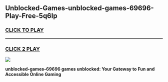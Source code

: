 
## Unblocked-Games-unblocked-games-69696-Play-Free-5q6lp
<h3>
<a href="https://premium76.site?title=unblocked-games-69696&ref=09A">CLICK TO PLAY</a></h3>
<hr>

<h3>
<a href="https://premium76.site?title=unblocked-games-69696&ref=09A">CLICK 2 PLAY</a>
  
</h3>

<a href="https://premium76.site?title=unblocked-games-69696&ref=09A"><img src="https://clearcache.store/games.png"></a>


**unblocked-games-69696 games unblocked: Your Gateway to Fun and Accessible Online Gaming**
